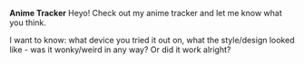 **Anime Tracker**
Heyo! Check out my anime tracker and let me know what you think. 

I want to know:
what device you tried it out on,
what the style/design looked like - was it wonky/weird in any way? Or did it work alright?

